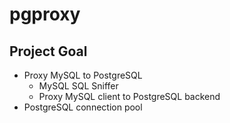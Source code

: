 # pgproxy

## Project Goal

* Proxy MySQL to PostgreSQL
  * MySQL SQL Sniffer 
  * Proxy MySQL client to PostgreSQL backend
* PostgreSQL connection pool
